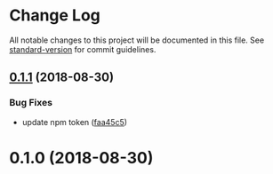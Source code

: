 # Change Log

All notable changes to this project will be documented in this file. See [standard-version](https://github.com/conventional-changelog/standard-version) for commit guidelines.

<a name="0.1.1"></a>
## [0.1.1](https://github.com/rolandjitsu/rxjs-file/compare/v0.1.0...v0.1.1) (2018-08-30)


### Bug Fixes

* update npm token ([faa45c5](https://github.com/rolandjitsu/rxjs-file/commit/faa45c5))



<a name="0.1.0"></a>
# 0.1.0 (2018-08-30)
